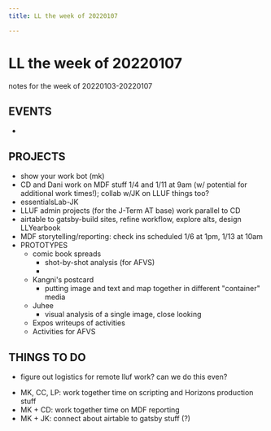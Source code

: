 ```yaml
---
title: LL the week of 20220107

---
```


# LL the week of 20220107

notes for the week of 20220103-20220107

## EVENTS
* 

## PROJECTS

* show your work bot (mk)
* CD and Dani work on MDF stuff 1/4 and 1/11 at 9am (w/ potential for additional work times!); collab w/JK on LLUF things too?
* essentialsLab-JK
* LLUF admin projects (for the J-Term AT base) work parallel to CD
* airtable to gatsby-build sites, refine workflow, explore alts, design LLYearbook
* MDF storytelling/reporting: check ins scheduled 1/6 at 1pm, 1/13 at 10am
* PROTOTYPES
    * comic book spreads
        * shot-by-shot analysis (for AFVS)
        * 
    * Kangni's postcard
        * putting image and text and map together in different "container" media
    * Juhee
        * visual analysis of a single image, close looking
    * Expos writeups of activities
    * Activities for AFVS

## THINGS TO DO

* figure out logistics for remote lluf work? can we do this even?
+ MK, CC, LP: work together time on scripting and Horizons production stuff
+ MK + CD: work together time on MDF reporting
+ MK + JK: connect about airtable to gatsby stuff (?)

